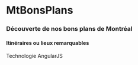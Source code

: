 MtBonsPlans
===========
### Découverte de nos bons plans de Montréal
#### Itinéraires ou lieux remarquables
Technologie AngularJS
